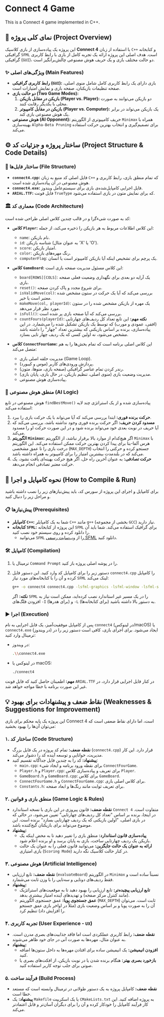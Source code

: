 # Connect 4 Game

This is a Connect 4 game implemented in C++.

## 📝 نمای کلی پروژه (Project Overview)

این پروژه یک پیاده‌سازی از بازی کلاسیک **Connect 4** با استفاده از زبان `C++` و کتابخانه گرافیکی `SFML` است. هدف اصلی این پروژه ارائه یک تجربه کامل از بازی با رابط کاربری گرافیکی (`GUI`)، دو حالت مختلف بازی و یک حریف هوش مصنوعی چالش‌برانگیز است.

### ✨ ویژگی‌های اصلی (Main Features)

- **رابط کاربری گرافیکی (`GUI`):** بازی دارای یک رابط کاربری کامل شامل منوی اصلی، صفحه تنظیمات بازیکنان، صفحه بازی و نمایش امتیازات است.
- **دو حالت بازی (Two Game Modes):**
  1.  **بازیکن در مقابل بازیکن (Player vs. Player):** دو بازیکن می‌توانند به صورت محلی با یکدیگر رقابت کنند.
  2.  **بازیکن در مقابل کامپیوتر (Player vs. Computer):** یک بازیکن می‌تواند در برابر یک هوش مصنوعی بازی کند.
- **هوش مصنوعی (AI Opponent):** حریف کامپیوتری از الگوریتم `Minimax` همراه با بهینه‌سازی `Alpha-Beta Pruning` برای تصمیم‌گیری و انتخاب بهترین حرکت استفاده می‌کند.

## ⚙️ ساختار پروژه و جزئیات کد (Project Structure & Code Details)

### 📁 ساختار فایل‌ها (File Structure)

- **`connect4.cpp`:** فایل اصلی کد منبع به زبان `C++` که تمام منطق بازی، رابط کاربری و هوش مصنوعی در آن پیاده‌سازی شده است.
- **`connect4.exe`:** فایل اجرایی کامپایل‌شده‌ی بازی برای سیستم‌عامل ویندوز.
- **`ARIAL.TTF`:** فایل فونت `TrueType` که برای نمایش متون در بازی استفاده می‌شود.

### 🏛️ معماری کد (Code Architecture)

کد به صورت شیءگرا و در قالب چندین کلاس اصلی طراحی شده است:

- **کلاس `Player`:** این کلاس اطلاعات مربوط به هر بازیکن را ذخیره می‌کند، از جمله:
  - `name`: نام بازیکن.
  - `id`: شناسه بازیکن (به عنوان مثال 'X' یا 'O').
  - `score`: امتیاز بازیکن.
  - `color`: رنگ مهره‌های بازیکن.
  - `computerFlag`: یک پرچم برای تشخیص اینکه آیا بازیکن کامپیوتر است یا انسان.

- **کلاس `GameBoard`:** این کلاس مسئول مدیریت صفحه بازی است:
  - `board[ROWS][COLS]`: یک آرایه دو بعدی برای نگهداری وضعیت فعلی صفحه بازی.
  - `reset()`: برای شروع مجدد و پاک کردن صفحه.
  - `isValidMove(col)`: بررسی می‌کند که آیا یک حرکت در ستون مشخص شده معتبر است یا خیر.
  - `makeMove(col, playerId)`: یک مهره از بازیکن مشخص شده را در ستون مورد نظر قرار می‌دهد.
  - `isFull()`: بررسی می‌کند که آیا صفحه بازی پر شده است.
  - `countFours(playerId)`: **نکته مهم:** این تابع تعداد کل ردیف‌های چهارتایی (افقی، عمودی و مورب) که توسط یک بازیکن تشکیل شده را می‌شمارد. در این پیاده‌سازی، برنده بر اساس بازیکنی که بیشترین تعداد "چهار" را داشته باشد مشخص می‌شود، نه اولین کسی که یک ردیف چهار تایی بسازد.

- **کلاس `ConnectFourGame`:** این کلاس اصلی برنامه است که تمام بخش‌ها را به هم متصل می‌کند:
  - مدیریت حلقه اصلی بازی (Game Loop).
  - پردازش ورودی‌های کاربر (موس و کیبورد).
  - رندر کردن تمام عناصر گرافیکی (صفحه بازی، منوها، متون).
  - مدیریت وضعیت بازی (منوی اصلی، تنظیم بازیکن، در حال بازی، پایان بازی).
  - پیاده‌سازی هوش مصنوعی.

### 🧠 منطق هوش مصنوعی (AI Logic)

هوش مصنوعی در تابع `findBestMove()` پیاده‌سازی شده و از یک استراتژی چند لایه استفاده می‌کند:

1.  **حرکت برنده فوری:** ابتدا بررسی می‌کند که آیا می‌تواند با یک حرکت بازی را ببرد.
2.  **مسدود کردن حریف:** اگر حرکت برنده فوری وجود نداشته باشد، بررسی می‌کند که آیا حریف در نوبت بعدی خود می‌تواند برنده شود و در این صورت حرکت او را مسدود می‌کند.
3.  **الگوریتم `Minimax`:** اگر هیچ‌کدام از موارد بالا برقرار نباشد، از الگوریتم `Minimax` با هرس آلفا-بتا برای پیدا کردن بهترین حرکت ممکن استفاده می‌کند. این الگوریتم درخت بازی را تا عمق مشخصی (`MAX_DEPTH`) جستجو کرده و حرکتی را انتخاب می‌کند که در بلندمدت بیشترین امتیاز را برای کامپیوتر به همراه داشته باشد.
4.  **حرکت تصادفی:** به عنوان آخرین راه حل، اگر هیچ حرکت بهینه‌ای یافت نشود، یک حرکت معتبر تصادفی انجام می‌دهد.

## 🚀 نحوه کامپایل و اجرا (How to Compile & Run)

برای کامپایل و اجرای این پروژه از سورس کد، باید پیش‌نیازهای زیر را نصب داشته باشید و مراحل زیر را دنبال کنید.

### 📋 پیش‌نیازها (Prerequisites)

- **کامپایلر `C++`:** شما به یک کامپایلر `C++` مانند `g++` (بخشی از مجموعه `GCC`) نیاز دارید.
- **کتابخانه `SFML`:** این پروژه از کتابخانه `SFML` برای گرافیک استفاده می‌کند. شما باید آن را دانلود کرده و روی سیستم خود نصب کنید.
  - می‌توانید `SFML` را از [وب‌سایت رسمی SFML](https://www.sfml-dev.org/download.php) دانلود کنید.

### 🛠️ کامپایل (Compilation)

1.  ترمینال یا `Command Prompt` را در پوشه اصلی پروژه باز کنید.
2.  دستور زیر را برای کامپایل کد وارد کنید. این دستور فایل `connect4.cpp` را کامپایل کرده و آن را با کتابخانه‌های مورد نیاز `SFML` لینک می‌کند:

    ```bash
    g++ -o connect4 connect4.cpp -lsfml-graphics -lsfml-window -lsfml-system
    ```

    **نکته:** اگر `SFML` را در یک مسیر غیر استاندارد نصب کرده‌اید، ممکن است نیاز به افزودن فلگ‌های `-I` (برای هدرها) و `-L` (برای کتابخانه‌ها) به دستور بالا داشته باشید.

### ▶️ اجرا (Execution)

پس از کامپایل موفقیت‌آمیز، یک فایل اجرایی به نام `connect4` (در لینوکس/macOS) یا `connect4.exe` (در ویندوز) ایجاد می‌شود. برای اجرای بازی، کافی است دستور زیر را در ترمینال وارد کنید:

- در ویندوز:
  ```bash
  .\\connect4.exe
  ```
- در لینوکس یا macOS:
  ```bash
  ./connect4
  ```

**مهم:** اطمینان حاصل کنید که فایل فونت `ARIAL.TTF` در کنار فایل اجرایی قرار دارد، در غیر این صورت برنامه با خطا مواجه خواهد شد.

## 💡 نقاط ضعف و پیشنهادات برای بهبود (Weaknesses & Suggestions for Improvement)

این پروژه یک پایه محکم برای بازی Connect 4 است، اما دارای نقاط ضعفی است که می‌توان آن‌ها را بهبود بخشید:

### ۱. ساختار کد (Code Structure)

- **نقطه ضعف:** تمام کد پروژه در یک فایل بزرگ (`connect4.cpp`) قرار دارد. این کار مدیریت، خوانایی و توسعه آینده کد را دشوار می‌کند.
- **پیشنهاد:** کد را به چندین فایل جداگانه تقسیم کنید:
  - `main.cpp`: برای نقطه ورود برنامه و ایجاد شیء `ConnectFourGame`.
  - `Player.h` و `Player.cpp`: برای تعریف و پیاده‌سازی کلاس `Player`.
  - `GameBoard.h` و `GameBoard.cpp`: برای کلاس `GameBoard`.
  - `ConnectFourGame.h` و `ConnectFourGame.cpp`: برای کلاس اصلی بازی.
  - `Constants.h`: برای تعریف ثوابت مانند رنگ‌ها و ابعاد صفحه.

### ۲. منطق بازی و قوانین (Game Logic & Rules)

- **نقطه ضعف:** قانون پیروزی در این بازی با نسخه استاندارد `Connect 4` متفاوت است. در اینجا، برنده بر اساس "تعداد کل ردیف‌های چهارتایی" تعیین می‌شود، در حالی که در بازی اصلی، "اولین بازیکنی که یک ردیف چهارتایی بسازد" برنده است. این موضوع می‌تواند برای بازیکنان گیج‌کننده باشد.
- **پیشنهاد:**
  - **پیاده‌سازی قانون استاندارد:** منطق بازی را تغییر دهید تا به محض اینکه یک بازیکن یک ردیف چهارتایی ساخت، بازی به پایان برسد و او برنده اعلام شود.
  - **ارائه به عنوان یک حالت جایگزین:** می‌توانید قانون فعلی را به عنوان یک حالت بازی امتیازی (`Scoring Mode`) در کنار حالت کلاسیک نگه دارید.

### ۳. هوش مصنوعی (Artificial Intelligence)

- **نقطه ضعف:** تابع ارزیابی (`evaluateBoard`) در الگوریتم `Minimax` نسبتاً ساده است و فقط ردیف‌های دوتایی و سه‌تایی را با وزن ثابت می‌شمارد.
- **پیشنهاد:**
  - **تابع ارزیابی پیچیده‌تر:** تابع ارزیابی را بهبود دهید تا به موقعیت‌های استراتژیک (مانند کنترل مرکز صفحه) و تهدیدهای آینده امتیاز بیشتری بدهد.
  - **عمق جستجوی پویا:** عمق جستجوی الگوریتم (`MAX_DEPTH`) ثابت است. می‌توان آن را به صورت پویا و بر اساس وضعیت بازی (مثلاً در اواخر بازی عمق جستجو را افزایش داد) تنظیم کرد.

### ۴. تجربه کاربری (User Experience - `UX`)

- **نقطه ضعف:** رابط کاربری عملکردی است اما فاقد جذابیت‌های بصری مدرن است. به عنوان مثال، مهره‌ها به صورت آنی در جای خود ظاهر می‌شوند.
- **پیشنهاد:**
  - **افزودن انیمیشن:** یک انیمیشن ساده برای افتادن مهره‌ها به داخل ستون‌ها اضافه کنید.
  - **بازخورد بصری بهتر:** هنگام برنده شدن یا در نوبت بازیکن، از افکت‌های بصری یا صوتی برای جلب توجه کاربر استفاده کنید.

### ۵. فرآیند ساخت (Build Process)

- **نقطه ضعف:** کامپایل پروژه به یک دستور طولانی در ترمینال وابسته است که مستعد خطا است.
- **پیشنهاد:** یک `Makefile` یا یک اسکریپت `CMakeLists.txt` به پروژه اضافه کنید. این کار فرآیند کامپایل را خودکار کرده و آن را برای دیگران آسان‌تر و قابل اعتمادتر می‌کند.
